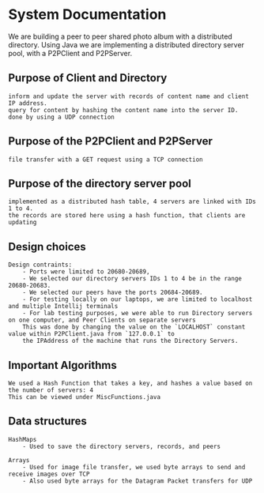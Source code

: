# System Documentation

We are building a peer to peer shared photo album with a distributed directory.
Using Java we are implementing a distributed directory server pool, with a P2PClient and P2PServer.

## Purpose of Client and Directory
	inform and update the server with records of content name and client IP address.
	query for content by hashing the content name into the server ID.
	done by using a UDP connection


## Purpose of the P2PClient and P2PServer
	file transfer with a GET request using a TCP connection

## Purpose of the directory server pool 
	implemented as a distributed hash table, 4 servers are linked with IDs 1 to 4.
	the records are stored here using a hash function, that clients are updating

## Design choices
	Design contraints: 
		- Ports were limited to 20680-20689, 
		- We selected our directory servers IDs 1 to 4 be in the range 20680-20683.
		- We selected our peers have the ports 20684-20689.
		- For testing locally on our laptops, we are limited to localhost and multiple Intellij terminals
		- For lab testing purposes, we were able to run Directory servers on one computer, and Peer Clients on separate servers
		This was done by changing the value on the `LOCALHOST` constant value within P2PClient.java from `127.0.0.1` to
		the IPAddress of the machine that runs the Directory Servers.
	
## Important Algorithms
	We used a Hash Function that takes a key, and hashes a value based on the number of servers: 4
	This can be viewed under MiscFunctions.java
	
## Data structures
	
	HashMaps
		- Used to save the directory servers, records, and peers

	Arrays 
		- Used for image file transfer, we used byte arrays to send and receive images over TCP
		- Also used byte arrays for the Datagram Packet transfers for UDP
	
